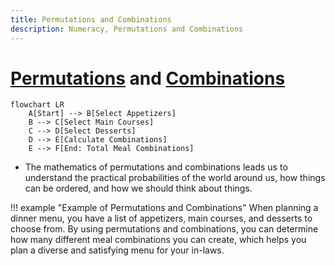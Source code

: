 ```yaml
---
title: Permutations and Combinations 
description: Numeracy, Permutations and Combinations 
---
```


# [Permutations](https://en.wikipedia.org/wiki/Permutation) and [Combinations](https://en.wikipedia.org/wiki/Combination)

```mermaid
flowchart LR
    A[Start] --> B[Select Appetizers]
    B --> C[Select Main Courses]
    C --> D[Select Desserts]
    D --> E[Calculate Combinations]
    E --> F[End: Total Meal Combinations]

```

- The mathematics of permutations and combinations leads us to understand the practical probabilities of the world around us, how things can be ordered, and how we should think about things.

!!! example "Example of Permutations and Combinations"
    When planning a dinner menu, you have a list of appetizers, main courses, and desserts to choose from. By using permutations and combinations, you can determine how many different meal combinations you can create, which helps you plan a diverse and satisfying menu for your in-laws.
